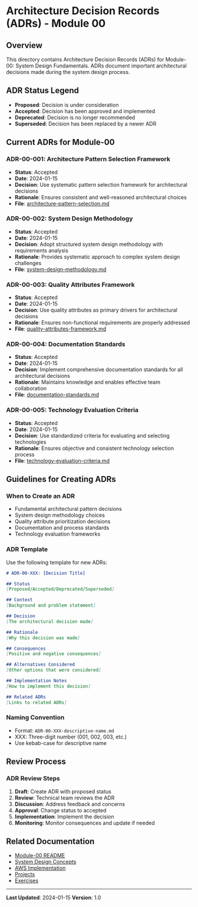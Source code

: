 # Architecture Decision Records (ADRs) - Module 00

## Overview
This directory contains Architecture Decision Records (ADRs) for Module-00: System Design Fundamentals. ADRs document important architectural decisions made during the system design process.

## ADR Status Legend
- **Proposed**: Decision is under consideration
- **Accepted**: Decision has been approved and implemented
- **Deprecated**: Decision is no longer recommended
- **Superseded**: Decision has been replaced by a newer ADR

## Current ADRs for Module-00

### ADR-00-001: Architecture Pattern Selection Framework
- **Status**: Accepted
- **Date**: 2024-01-15
- **Decision**: Use systematic pattern selection framework for architectural decisions
- **Rationale**: Ensures consistent and well-reasoned architectural choices
- **File**: [architecture-pattern-selection.md](./architecture-pattern-selection.md)

### ADR-00-002: System Design Methodology
- **Status**: Accepted
- **Date**: 2024-01-15
- **Decision**: Adopt structured system design methodology with requirements analysis
- **Rationale**: Provides systematic approach to complex system design challenges
- **File**: [system-design-methodology.md](./system-design-methodology.md)

### ADR-00-003: Quality Attributes Framework
- **Status**: Accepted
- **Date**: 2024-01-15
- **Decision**: Use quality attributes as primary drivers for architectural decisions
- **Rationale**: Ensures non-functional requirements are properly addressed
- **File**: [quality-attributes-framework.md](./quality-attributes-framework.md)

### ADR-00-004: Documentation Standards
- **Status**: Accepted
- **Date**: 2024-01-15
- **Decision**: Implement comprehensive documentation standards for all architectural decisions
- **Rationale**: Maintains knowledge and enables effective team collaboration
- **File**: [documentation-standards.md](./documentation-standards.md)

### ADR-00-005: Technology Evaluation Criteria
- **Status**: Accepted
- **Date**: 2024-01-15
- **Decision**: Use standardized criteria for evaluating and selecting technologies
- **Rationale**: Ensures objective and consistent technology selection process
- **File**: [technology-evaluation-criteria.md](./technology-evaluation-criteria.md)

## Guidelines for Creating ADRs

### When to Create an ADR
- Fundamental architectural pattern decisions
- System design methodology choices
- Quality attribute prioritization decisions
- Documentation and process standards
- Technology evaluation frameworks

### ADR Template
Use the following template for new ADRs:

```markdown
# ADR-00-XXX: [Decision Title]

## Status
[Proposed/Accepted/Deprecated/Superseded]

## Context
[Background and problem statement]

## Decision
[The architectural decision made]

## Rationale
[Why this decision was made]

## Consequences
[Positive and negative consequences]

## Alternatives Considered
[Other options that were considered]

## Implementation Notes
[How to implement this decision]

## Related ADRs
[Links to related ADRs]
```

### Naming Convention
- Format: `ADR-00-XXX-descriptive-name.md`
- XXX: Three-digit number (001, 002, 003, etc.)
- Use kebab-case for descriptive name

## Review Process

### ADR Review Steps
1. **Draft**: Create ADR with proposed status
2. **Review**: Technical team reviews the ADR
3. **Discussion**: Address feedback and concerns
4. **Approval**: Change status to accepted
5. **Implementation**: Implement the decision
6. **Monitoring**: Monitor consequences and update if needed

## Related Documentation
- [Module-00 README](../README.md)
- [System Design Concepts](../concepts/)
- [AWS Implementation](../aws/)
- [Projects](../projects/)
- [Exercises](../exercises/)

---
**Last Updated**: 2024-01-15
**Version**: 1.0

